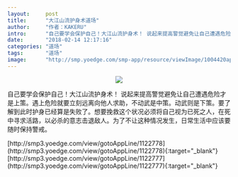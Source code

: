 ```yaml
---
layout:     post
title:      "大江山流护身术道场"
author:     "作者：KAKERU"
intro:      "自己要学会保护自己！大江山流护身术！ 说起来提高警觉避免让自己遭遇危险才是上策。遇上危险就要立刻远离向他人求助，不动武是中策。动武则是下策。要了解到此时护身已经算是失败了。想要挽救这个状况必须将自己视为已死之人，在死中寻求活路，以必杀的意志击退敌人。为了不让这种情况发生，日常生活中应该要随时保持警戒。"
date:       "2018-02-14 12:17:16"
categories: "道场"
tags:       "道场"
image:      "http://smp.yoedge.com/smp-app/resource/viewImage/1004420appline.png"
---
```

<div style="text-align: center">
<p><img src="http://smp.yoedge.com/smp-app/resource/viewImage/1004420appline.png"/></p>
</div>
<p class="post-meta">
<span>自己要学会保护自己！大江山流护身术！ 说起来提高警觉避免让自己遭遇危险才是上策。遇上危险就要立刻远离向他人求助，不动武是中策。动武则是下策。要了解到此时护身已经算是失败了。想要挽救这个状况必须将自己视为已死之人，在死中寻求活路，以必杀的意志击退敌人。为了不让这种情况发生，日常生活中应该要随时保持警戒。</span>
</p>
[http://smp3.yoedge.com/view/gotoAppLine/1122778](http://smp3.yoedge.com/view/gotoAppLine/1122778){:target="_blank"}
[http://smp3.yoedge.com/view/gotoAppLine/1122777](http://smp3.yoedge.com/view/gotoAppLine/1122777){:target="_blank"}


